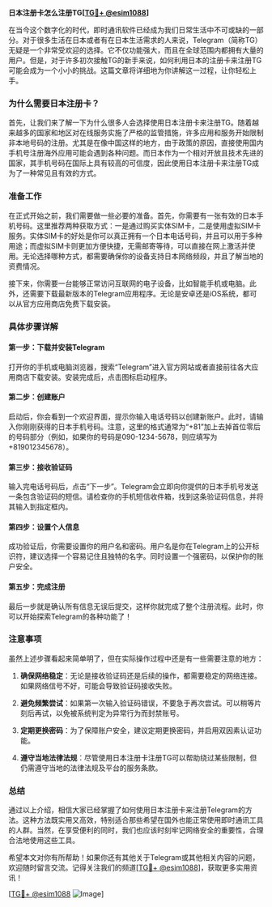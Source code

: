 **日本注册卡怎么注册TG[[TG💪+ @esim1088](https://t.me/s/esim1088)]**

在当今这个数字化的时代，即时通讯软件已经成为我们日常生活中不可或缺的一部分。对于很多生活在日本或者有在日本生活需求的人来说，Telegram（简称TG）无疑是一个非常受欢迎的选择。它不仅功能强大，而且在全球范围内都拥有大量的用户。但是，对于许多初次接触TG的新手来说，如何利用日本的注册卡来注册TG可能会成为一个小小的挑战。这篇文章将详细地为你讲解这一过程，让你轻松上手。

### **为什么需要日本注册卡？**

首先，让我们来了解一下为什么很多人会选择使用日本注册卡来注册TG。随着越来越多的国家和地区对在线服务实施了严格的监管措施，许多应用和服务开始限制非本地号码的注册。尤其是在像中国这样的地方，由于政策的原因，直接使用国内手机号注册海外应用可能会遇到各种问题。而日本作为一个相对开放且技术先进的国家，其手机号码在国际上具有较高的可信度，因此使用日本注册卡来注册TG成为了一种常见且有效的方式。

### **准备工作**

在正式开始之前，我们需要做一些必要的准备。首先，你需要有一张有效的日本手机号码。这里推荐两种获取方式：一是通过购买实体SIM卡，二是使用虚拟SIM卡服务。实体SIM卡的好处是你可以真正拥有一个日本电话号码，并且可以用于多种用途；而虚拟SIM卡则更加方便快捷，无需邮寄等待，可以直接在网上激活并使用。无论选择哪种方式，都需要确保你的设备支持日本网络频段，并且了解当地的资费情况。

接下来，你需要一台能够正常访问互联网的电子设备，比如智能手机或电脑。此外，还需要下载最新版本的Telegram应用程序。无论是安卓还是iOS系统，都可以从官方应用商店免费下载安装。

### **具体步骤详解**

#### **第一步：下载并安装Telegram**
打开你的手机或电脑浏览器，搜索“Telegram”进入官方网站或者直接前往各大应用商店下载安装。安装完成后，点击图标启动程序。

#### **第二步：创建账户**
启动后，你会看到一个欢迎界面，提示你输入电话号码以创建新账户。此时，请输入你刚刚获得的日本手机号码。注意，这里的格式通常为“+81”加上去掉首位零后的号码部分（例如，如果你的号码是090-1234-5678，则应填写为+819012345678）。

#### **第三步：接收验证码**
输入完电话号码后，点击“下一步”。Telegram会立即向你提供的日本手机号发送一条包含验证码的短信。请检查你的手机短信收件箱，找到这条验证码信息，并将其输入到指定框内。

#### **第四步：设置个人信息**
成功验证后，你需要设置你的用户名和密码。用户名是你在Telegram上的公开标识符，建议选择一个容易记住且独特的名字。同时设置一个强密码，以保护你的账户安全。

#### **第五步：完成注册**
最后一步就是确认所有信息无误后提交，这样你就完成了整个注册流程。此时，你可以开始探索Telegram的各种功能了！

### **注意事项**

虽然上述步骤看起来简单明了，但在实际操作过程中还是有一些需要注意的地方：

1. **确保网络稳定**：无论是接收验证码还是后续的操作，都需要稳定的网络连接。如果网络信号不好，可能会导致验证码接收失败。
   
2. **避免频繁尝试**：如果第一次输入验证码错误，不要急于再次尝试。可以稍等片刻后再试，以免被系统判定为异常行为而封禁账号。

3. **定期更换密码**：为了保障账户安全，建议定期更换密码，并启用双因素认证功能。

4. **遵守当地法律法规**：尽管使用日本注册卡注册TG可以帮助绕过某些限制，但仍需遵守当地的法律法规及平台的服务条款。

### **总结**

通过以上介绍，相信大家已经掌握了如何使用日本注册卡来注册Telegram的方法。这种方法既实用又高效，特别适合那些希望在国外也能正常使用即时通讯工具的人群。当然，在享受便利的同时，我们也应该时刻牢记网络安全的重要性，合理合法地使用这些工具。

希望本文对你有所帮助！如果你还有其他关于Telegram或其他相关内容的问题，欢迎随时留言交流。记得关注我们的频道[[TG💪+ @esim1088](https://t.me/s/esim1088)]，获取更多实用资讯！

[[TG💪+ @esim1088](https://t.me/s/esim1088) ![Image](https://i.postimg.cc/4NQfJmqS/Snipaste-2025-05-13-00-14-12.png)]